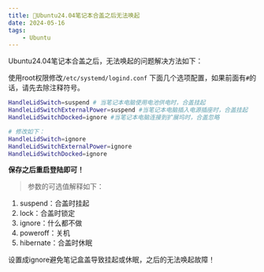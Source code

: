 ```yaml
---
title: 🫶Ubuntu24.04笔记本合盖之后无法唤起
date: 2024-05-16
tags: 
    - Ubuntu
---
```


Ubuntu24.04笔记本合盖之后，无法唤起的问题解决方法如下：

使用root权限修改`/etc/systemd/logind.conf` 下面几个选项配置，如果前面有`#`的话，请先去除注释符号。

```sh
HandleLidSwitch=suspend # 当笔记本电脑使用电池供电时，合盖挂起
HandleLidSwitchExternalPower=suspend #当笔记本电脑插入电源插座时，合盖挂起
HandleLidSwitchDocked=ignore #当笔记本电脑连接到扩展坞时，合盖忽略

# 修改如下：
HandleLidSwitch=ignore 
HandleLidSwitchExternalPower=ignore 
HandleLidSwitchDocked=ignore

```

**保存之后重启登陆即可！**

> 参数的可选值解释如下：

1. suspend：合盖时挂起
2. lock：合盖时锁定
3. ignore：什么都不做
4. poweroff：关机
5. hibernate：合盖时休眠

设置成ignore避免笔记盒盖导致挂起或休眠，之后的无法唤起故障！

